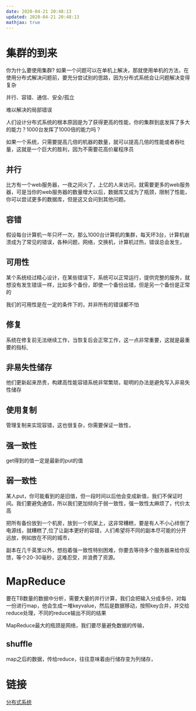 ```yaml
---
date: 2020-04-21 20:48:13
updated: 2020-04-21 20:48:13
mathjax: true
---
```


# 集群的到来
你为什么要使用集群? 如果一个问题可以在单机上解决，那就使用单机的方法，在使用分布式解决问题前，要充分尝试别的思路，因为分布式系统会让问题解决变得复杂

并行、容错、通信、安全/孤立

<!-- more -->

难以解决的局部错误

人们设计分布式系统的根本原因是为了获得更高的性能，你的集群到底发挥了多大的能力？1000台发挥了1000倍的能力吗？

如果一个系统，只需要提高几倍的机器的数量，就可以提高几倍的性能或者吞吐量，这就是一个巨大的胜利，因为不需要花高价雇程序员

## 并行
比方有一个web服务器，一夜之间火了，上亿的人来访问，就需要更多的web服务器，可是当你的web服务器的数量增大以后，数据库又成为了瓶颈，限制了性能，你可以尝试更多的数据库，但是这又会问到其他问题。

## 容错
假设每台计算机一年只坏一次，那么1000台计算机的集群，每天坏3台，计算机崩溃成为了常见的错误，各种问题，网络，交换机，计算机过热，错误总会发生，

## 可用性
某个系统经过精心设计，在某些错误下，系统可以正常运行，提供完整的服务，就想没有发生错误一样，比如多个备份，即使一个备份出错，但是另一个备份是正常的

我们的可用性是在一定的条件下的，并非所有的错误都不怕

## 修复
系统在修复前无法继续工作，当恢复后会正常工作，这一点非常重要，这就是最重要的指标,

## 非易失性储存
他们更新起来昂贵，构建高性能容错系统非常繁琐，聪明的办法是避免写入非易失性储存

## 使用复制
管理复制来实现容错，这也很复杂，你需要保证一致性，

## 强一致性
get得到的值一定是最新的put的值

## 弱一致性
某人put，你可能看到的是旧值，但一段时间以后他会变成新值，我们不保证时间。我们要避免通信，所以我们更加倾向于弱一致性，强一致性太麻烦了，代价太高

把所有备份放到一个机房，放到一个机架上，这非常糟糕，要是有人不小心绊倒了电源线，就糟糕了,位了让副本更好的容错，人们希望将不同的副本尽可能的分开远放，例如放在不同的城市，

副本在几千英里以外，想抱着强一致性特别困难，你要去等待多个服务器来给你反馈，等个20-30毫秒，这难忍受，并浪费了资源。

# MapReduce
要在TB数量的数据中分析，需要大量的并行计算，我们会把输入分成多份，对每一份进行map，他会生成一堆keyvalue，然后是数据移动，按照key合并，并交给reduce处理，不同的reduce输出不同的结果

MapReduce最大的瓶颈是网络，我们要尽量避免数据的传输，

## shuffle
map之后的数据，传给reduce，往往意味着由行储存变为列储存，


# 链接
[分布式系统](bilibili.com/video/BV1R7411t71W?p=1)
